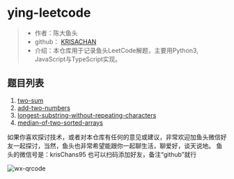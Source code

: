 # ying-leetcode
> - 作者：陈大鱼头
> - github： [KRISACHAN](https://github.com/KRISACHAN)
> - 介绍：本仓库用于记录鱼头LeetCode解题，主要用Python3, JavaScript与TypeScript实现。

## 题目列表
1. [two-sum](1.two-sum.md)
2. [add-two-numbers](2.add-two-numbers.md)
3. [longest-substring-without-repeating-characters](3.longest-substring-without-repeating-characters.md)
4. [median-of-two-sorted-arrays](4.median-of-two-sorted-arrays.md)

如果你喜欢探讨技术，或者对本仓库有任何的意见或建议，非常欢迎加鱼头微信好友一起探讨，当然，鱼头也非常希望能跟你一起聊生活，聊爱好，谈天说地。 鱼头的微信号是：krisChans95 也可以扫码添加好友，备注“github”就行

![wx-qrcode](https://fish-pond-1253945200.cos.ap-guangzhou.myqcloud.com/img/base/wx-qrcode1.jpg)


